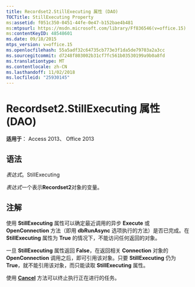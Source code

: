 ```yaml
---
title: Recordset2.StillExecuting 属性 (DAO)
TOCTitle: StillExecuting Property
ms:assetid: f051c350-0451-44fe-0e47-b152bae4b481
ms:mtpsurl: https://msdn.microsoft.com/library/Ff836546(v=office.15)
ms:contentKeyID: 48548601
ms.date: 09/18/2015
mtps_version: v=office.15
ms.openlocfilehash: 55a5adf32c64735cb773e3f1da5de79703a2a3cc
ms.sourcegitcommit: d7248f803002b31cf7fc561b03530199a9b0a8fd
ms.translationtype: MT
ms.contentlocale: zh-CN
ms.lasthandoff: 11/02/2018
ms.locfileid: "25930145"
---
```

# <a name="recordset2stillexecuting-property-dao"></a>Recordset2.StillExecuting 属性 (DAO)


**适用于**： Access 2013、 Office 2013

## <a name="syntax"></a>语法

*表达式*。StillExecuting

*表达式*一个表示**Recordset2**对象的变量。

## <a name="remarks"></a>注解

使用 **StillExecuting** 属性可以确定最近调用的异步 **Execute** 或 **OpenConnection** 方法（即用 **dbRunAsync** 选项执行的方法）是否已完成。在 **StillExecuting** 属性为 **True** 的情况下，不能访问任何返回的对象。

一旦 **StillExecuting** 属性返回 **False**，在返回相关 **Connection** 对象的 **OpenConnection** 调用之后，即可引用该对象。只要 **StillExecuting** 仍为 **True**，就不能引用该对象，而只能读取 **StillExecuting** 属性。

使用 **[Cancel](connection-cancel-method-dao.md)** 方法可以终止执行正在进行的任务。

